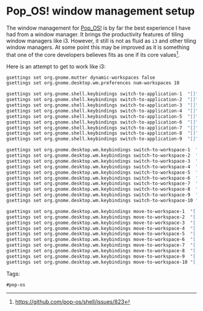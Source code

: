 # Pop_OS! window management setup

The window management for [Pop_OS!](../7) is by far the best experience I have
had from a window manager. It brings the productivity features of tiling window
managers like i3. However, it still is not as fluid as `i3` and other tiling
window managers. At some point this may be improved as it is something that
one of the core developers believes fits as one if its core values[^6.1].

Here is an attempt to get to work like i3:

```bash
gsettings set org.gnome.mutter dynamic-workspaces false
gsettings set org.gnome.desktop.wm.preferences num-workspaces 10

gsettings set org.gnome.shell.keybindings switch-to-application-1  "[]"
gsettings set org.gnome.shell.keybindings switch-to-application-2  "[]"
gsettings set org.gnome.shell.keybindings switch-to-application-3  "[]"
gsettings set org.gnome.shell.keybindings switch-to-application-4  "[]"
gsettings set org.gnome.shell.keybindings switch-to-application-5  "[]"
gsettings set org.gnome.shell.keybindings switch-to-application-6  "[]"
gsettings set org.gnome.shell.keybindings switch-to-application-7  "[]"
gsettings set org.gnome.shell.keybindings switch-to-application-8  "[]"
gsettings set org.gnome.shell.keybindings switch-to-application-9  "[]"

gsettings set org.gnome.desktop.wm.keybindings switch-to-workspace-1  "['<Super>1']"
gsettings set org.gnome.desktop.wm.keybindings switch-to-workspace-2  "['<Super>2']"
gsettings set org.gnome.desktop.wm.keybindings switch-to-workspace-3  "['<Super>3']"
gsettings set org.gnome.desktop.wm.keybindings switch-to-workspace-4  "['<Super>4']"
gsettings set org.gnome.desktop.wm.keybindings switch-to-workspace-5  "['<Super>5']"
gsettings set org.gnome.desktop.wm.keybindings switch-to-workspace-6  "['<Super>6']"
gsettings set org.gnome.desktop.wm.keybindings switch-to-workspace-7  "['<Super>7']"
gsettings set org.gnome.desktop.wm.keybindings switch-to-workspace-8  "['<Super>8']"
gsettings set org.gnome.desktop.wm.keybindings switch-to-workspace-9  "['<Super>9']"
gsettings set org.gnome.desktop.wm.keybindings switch-to-workspace-10 "['<Super>0']"

gsettings set org.gnome.desktop.wm.keybindings move-to-workspace-1  "['<Super><Shift>1']"
gsettings set org.gnome.desktop.wm.keybindings move-to-workspace-2  "['<Super><Shift>2']"
gsettings set org.gnome.desktop.wm.keybindings move-to-workspace-3  "['<Super><Shift>3']"
gsettings set org.gnome.desktop.wm.keybindings move-to-workspace-4  "['<Super><Shift>4']"
gsettings set org.gnome.desktop.wm.keybindings move-to-workspace-5  "['<Super><Shift>5']"
gsettings set org.gnome.desktop.wm.keybindings move-to-workspace-6  "['<Super><Shift>6']"
gsettings set org.gnome.desktop.wm.keybindings move-to-workspace-7  "['<Super><Shift>7']"
gsettings set org.gnome.desktop.wm.keybindings move-to-workspace-8  "['<Super><Shift>8']"
gsettings set org.gnome.desktop.wm.keybindings move-to-workspace-9  "['<Super><Shift>9']"
gsettings set org.gnome.desktop.wm.keybindings move-to-workspace-10 "['<Super><Shift>0']"
```

[^6.1]: https://github.com/pop-os/shell/issues/823

Tags:

    #pop-os
